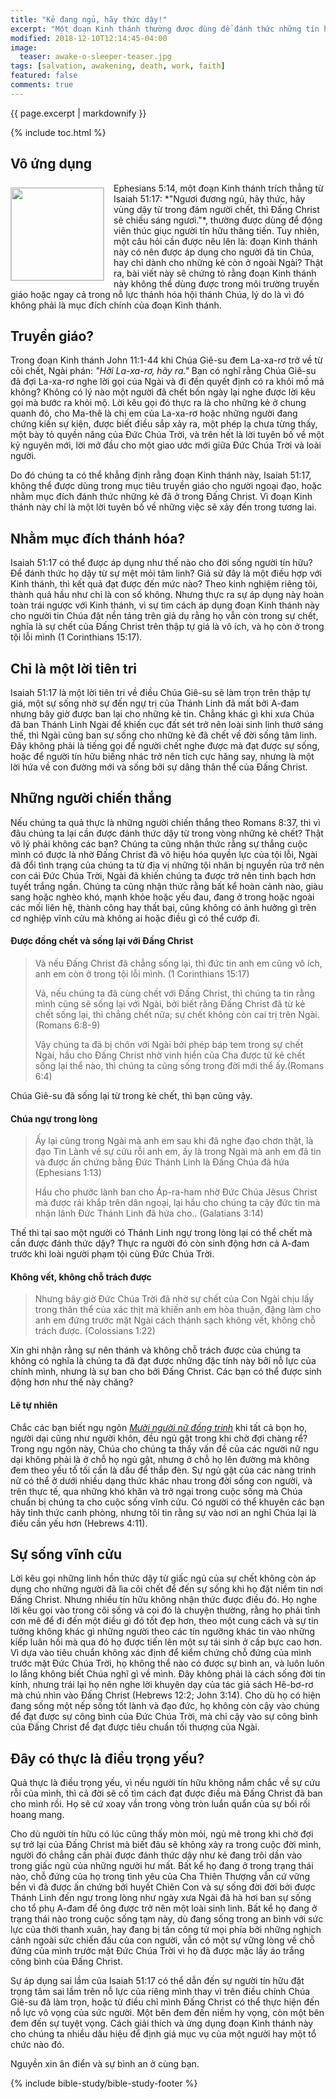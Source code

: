 ```yaml
---
title: "Kẻ đang ngủ, hãy thức dậy!"
excerpt: "Một đoạn Kinh thánh thường được dùng để đánh thức những tín hữu sống dường như đang mê ngủ trong đời sống đức tin, gọi họ thức dậy để đem nhiều kết quả cho Chúa. Phải chăng đây là lời kêu gọi để kẻ chết thuộc linh được vào sự sống, hay lời kêu gọi kẻ sống nhưng vật vờ yếu đuối?"
modified: 2018-12-10T12:14:45-04:00
image:
  teaser: awake-o-sleeper-teaser.jpg
tags: [salvation, awakening, death, work, faith] 
featured: false
comments: true
---
```


{{ page.excerpt | markdownify }}

{% include toc.html %}

## Vô ứng dụng
<img alt src="{{ site.url }}/assets/images/awake-o-sleeper-teaser.jpg" style="border: 1px solid #cccccc; margin: 7px 15px 0px 0px; max-width: 100%; height: 148px; padding: 0px; float: left;">
Ephesians 5:14, một đoạn Kinh thánh trích thẳng từ Isaiah 51:17: *"Ngươi đương ngủ, hãy thức, hãy vùng dậy từ trong đám người chết, thì Ðấng Christ sẽ chiếu sáng ngươi."*, thường được dùng để động viên thúc giục người tín hữu thăng tiến. Tuy nhiên, một câu hỏi cần được nêu lên là: đoạn Kinh thánh này có nên được áp dụng cho người đã tin Chúa, hay chỉ dành cho những kẻ còn ở ngoài Ngài? Thật ra, bài viết này sẽ chứng tỏ rằng đoạn Kinh thánh này không thể dùng được trong môi trường truyền giáo hoặc ngay cả trong nỗ lực thánh hóa hội thánh Chúa, lý do là vì đó không phải là mục đích chính của đoạn Kinh thánh.

## Truyền giáo?

 Trong đoạn Kinh thánh John 11:1-44 khi Chúa Giê-su đem La-xa-rơ trở về từ cõi chết, Ngài phán: *"Hỡi La-xa-rơ, hãy ra."* Bạn có nghĩ rằng Chúa Giê-su đã đợi La-xa-rơ nghe lời gọi của Ngài và đi đến quyết định có ra khỏi mồ mả không? Không có lý nào một người đã chết bốn ngày lại nghe được lời kêu gọi mà bước ra khỏi mộ. Lời kêu gọi đó thực ra là cho những kẻ ở chung quanh đó, cho Ma-thê là chị em của La-xa-rơ hoặc những người đang chứng kiến sự kiện, được biết điều sắp xảy ra, một phép lạ chưa từng thấy, một bày tỏ quyền năng của Đức Chúa Trời, và trên hết là lời tuyên bố về một kỷ nguyên mới, lời mở đầu cho một giao ước mới giữa Đức Chúa Trời và loài người.

Do đó chúng ta có thể khẳng định rằng đoạn Kinh thánh này, Isaiah 51:17, không thể được dùng trong mục tiêu truyền giáo cho người ngoại đạo, hoặc nhằm mục đích đánh thức những kẻ đã ở trong Đấng Christ. Vì đoạn Kinh thánh này chỉ là một lời tuyên bố về những việc sẽ xảy đến trong tương lai.

## Nhằm mục đích thánh hóa?

Isaiah 51:17 có thể được áp dụng như thế nào cho đời sống người tín hữu? Để đánh thức họ dậy từ sự mệt mỏi tâm linh? Giả sử đây là một điều hợp với Kinh thánh, thì kết quả đạt được đến mức nào? Theo kinh nghiệm riêng tôi, thành quả hầu như chỉ là con số không. Nhưng thực ra sự áp dụng này hoàn toàn trái ngược với Kinh thánh, vì sự tìm cách áp dụng đoạn Kinh thánh này cho người tin Chúa đặt nền tảng trên giả dụ rằng họ vẫn còn trong sự chết, nghĩa là sự chết của Đấng Christ trên thập tự giá là vô ích, và họ còn ở trong tội lỗi mình (1 Corinthians 15:17).

## Chỉ là một lời tiên tri

Isaiah 51:17 là một lời tiên tri về điều Chúa Giê-su sẽ làm trọn trên thập tự giá, một sự sống nhờ sự đến ngự trị của Thánh Linh đã mất bởi A-đam nhưng bây giờ được ban lại cho những kẻ tin. Chẳng khác gì khi xưa Chúa đã ban Thánh Linh Ngài để khiến cục đất sét trở nên loài sinh linh thưở sáng thế, thì Ngài cũng ban sự sống cho những kẻ đã chết về đời sống tâm linh. Đây không phải là tiếng gọi để người chết nghe được mà đạt được sự sống, hoặc để người tín hữu biếng nhác trở nên tích cực hăng say, nhưng là một lời hứa về con đường mới và sống bởi sự dâng thân thể của Đấng Christ.

## Những người chiến thắng

Nếu chúng ta quả thực là những người chiến thắng theo Romans 8:37, thì vì đâu chúng ta lại cần được đánh thức dậy từ trong vòng những kẻ chết? Thật vô lý phải không các bạn? Chúng ta cũng nhận thức rằng sự thắng cuộc mình có được là nhờ Đấng Christ đã vô hiệu hóa quyền lực của tội lỗi, Ngài đã đổi tình trạng của chúng ta từ địa vị những tội nhân bị nguyền rủa trở nên con cái Đức Chúa Trời, Ngài đã khiến chúng ta được trở nên tinh bạch hơn tuyết trắng ngần. Chúng ta cũng nhận thức rằng bất kể hoàn cảnh nào, giàu sang hoặc nghèo khó, mạnh khỏe hoặc yếu đau, đang ở trong hoặc ngoài các mối liên hệ, thành công hay thất bại, cũng không có ảnh hưởng gì trên cơ nghiệp vĩnh cửu mà không ai hoặc điều gì có thể cướp đi.

#### Được đồng chết và sống lại với Đấng Christ

> Và nếu Ðấng Christ đã chẳng sống lại, thì đức tin anh em cũng vô ích, anh em còn ở trong tội lỗi mình. (1 Corinthians 15:17)
>
> Vả, nếu chúng ta đã cùng chết với Ðấng Christ, thì chúng ta tin rằng mình cũng sẽ sống lại với Ngài,  bởi biết rằng Ðấng Christ đã từ kẻ chết sống lại, thì chẳng chết nữa; sự chết không còn cai trị trên Ngài. (Romans 6:8-9)
>
> Vậy chúng ta đã bị chôn với Ngài bởi phép báp tem trong sự chết Ngài, hầu cho Ðấng Christ nhờ vinh hiển của Cha được từ kẻ chết sống lại thể nào, thì chúng ta cũng sống trong đời mới thể ấy.(Romans 6:4)​	

Chúa Giê-su đã sống lại từ trong kẻ chết, thì bạn cũng vậy.

#### Chúa ngự trong lòng

> Ấy lại cũng trong Ngài mà anh em sau khi đã nghe đạo chơn thật, là đạo Tin Lành về sự cứu rỗi anh em, ấy là trong Ngài mà anh em đã tin và được ấn chứng bằng Ðức Thánh Linh là Ðấng Chúa đã hứa (Ephesians 1:13)
>
> Hầu cho phước lành ban cho Áp-ra-ham nhờ Ðức Chúa Jêsus Christ mà được rải khắp trên dân ngoại, lại hầu cho chúng ta cậy đức tin mà nhận lãnh Ðức Thánh Linh đã hứa cho.. (Galatians 3:14)

Thế thì tại sao một người có Thánh Linh ngự trong lòng lại có thể chết mà cần được đánh thức dậy? Thực ra người đó còn sinh động hơn cả A-đam trước khi loài người phạm tội cùng Đức Chúa Trời.

#### Không vết, không chỗ trách được

> Nhưng bây giờ Ðức Chúa Trời đã nhờ sự chết của Con Ngài chịu lấy trong thân thể của xác thịt mà khiến anh em hòa thuận, đặng làm cho anh em đứng trước mặt Ngài cách thánh sạch không vết, không chỗ trách được. (Colossians 1:22)

Xin ghi nhận rằng sự nên thánh và không chỗ trách được của chúng ta không có nghĩa là chúng ta đã đạt được những đặc tính này bởi nỗ lực của chính mình, nhưng là sự ban cho bởi Đấng Christ. Các bạn có thể được sinh động hơn như thế này chăng?

#### Lẽ tự nhiên

Chắc các bạn biết ngụ ngôn <a href="{{ site.url }}{% post_url articles-viet/2017-02-09-Ngu-Ngon-Muoi-Nguoi-Nu-Dong-Trinh %}"><em>Mười người nữ đồng trinh</em></a> khi tất cả bọn họ, người dại cũng như người khôn, đều ngủ gật trong khi chờ đợi chàng rể? Trong ngụ ngôn này, Chúa cho chúng ta thấy vấn đề của các người nữ ngu dại không phải là ở chỗ họ ngủ gật, nhưng ở chỗ họ lên đường mà không đem theo yếu tố tối cần là dầu để thắp đèn. Sự ngủ gật của các nàng trinh nữ có thể ở dưới nhiều dạng thức khác nhau trong đời sống con người, và trên thực tế, qua những khó khăn và trở ngại trong cuộc sống mà Chúa chuẩn bị chúng ta cho cuộc sống vĩnh cửu. Có người có thể khuyên các bạn hãy tỉnh thức canh phòng, nhưng tôi tin rằng sự vào nơi an nghỉ Chúa lại là điều cần yếu hơn (Hebrews 4:11).

## Sự sống vĩnh cửu

Lời kêu gọi những linh hồn thức dậy từ giấc ngủ của sự chết không còn áp dụng cho những người đã lìa cõi chết để đến sự sống khi họ đặt niềm tin nơi Đấng Christ. Nhưng nhiều tín hữu không nhận thức được điều đó. Họ nghe lời kêu gọi vào trong cõi sống và coi đó là chuyện thường, rằng họ phải tỉnh cơn mê để đi đến một điều gì đó tốt đẹp hơn, theo một cung cách và sự tin tưởng không khác gì những người theo các tín ngưỡng khác tin vào những kiếp luân hồi mà qua đó họ được tiến lên một sự tái sinh ở cấp bực cao hơn. Vì dựa vào tiêu chuẩn không xác định để kiểm chứng chỗ đứng của mình trước mặt Đức Chúa Trời, họ không thể nào có được sự bình an, và luôn luôn lo lắng không biết Chúa nghĩ gì về mình. Đây không phải là cách sống đời tin kính, nhưng trái lại họ nên nghe lời khuyên dạy của tác giả sách Hê-bơ-rơ mà chú nhìn vào Đấng Christ (Hebrews 12:2; John 3:14). Cho dù họ có hiện đang sống một nếp sống tốt lành và đạo đức, họ không còn cậy vào chúng để đạt được sự công bình của Đức Chúa Trời, mà chỉ cậy vào sự công bình của Đấng Christ để đạt được tiêu chuẩn tối thượng của Ngài.

## Đây có thực là điều trọng yếu?

Quả thực là điều trọng yếu, vì nếu người tín hữu không nắm chắc về sự cứu rỗi của mình, thì cả đời sẽ cố tìm cách đạt được điều mà Đấng Christ đã ban cho mình rồi. Họ sẽ cứ xoay vần trong vòng tròn luẩn quẩn của sự bối rối hoang mang.

Cho dù người tín hữu có lúc cũng thấy mòn mỏi, ngủ mê trong khi chờ đợi sự trở lại của Đấng Christ mà biết đâu sẽ không xảy ra trong cuộc đời mình, người đó chẳng cần phải được đánh thức dậy như kẻ đang trôi dần vào trong giấc ngủ của những người hư mất. Bất kể họ đang ở trong trạng thái nào, chỗ đứng của họ trong tình yêu của Cha Thiên Thượng vẫn cứ vững bền vì đã được ấn chứng bởi huyết Chiên Con và sự sống đời đời bởi được Thánh Linh đến ngự trong lòng như ngày xưa Ngài đã hà hơi ban sự sống cho tổ phụ A-đam để ông được trở nên một loài sinh linh. Bất kể họ đang ở trạng thái nào trong cuộc sống tạm này, dù đang sống trong an bình với sức lực của thời thanh xuân, hay đang bị tấn công từ mọi phía bởi những nghịch cảnh ngoài sức chiến đấu của con người, vẫn có một sự vững lòng về chỗ đứng của mình trước mặt Đức Chúa Trời vì họ đã được mặc lấy áo trắng công bình của Đấng Christ.

Sự áp dụng sai lầm của Isaiah 51:17 có thể dẫn đến sự người tín hữu đặt trọng tâm sai lầm trên nỗ lực của riêng mình thay vì trên điều chính Chúa Giê-su đã làm trọn, hoặc từ điều chỉ mình Đấng Christ có thể thực hiện đến nỗ lực vô vọng của sức người. Một bên đem đến niềm hy vọng, còn một bên đem đến sự tuyệt vọng. Cách giải thích và ứng dụng đoạn Kinh thánh này cho chúng ta nhiều dấu hiệu để định giá mục vụ của một người hay một tổ chức nào đó.

Nguyền xin ân điển và sự bình an ở cùng bạn.

{% include bible-study/bible-study-footer %}
